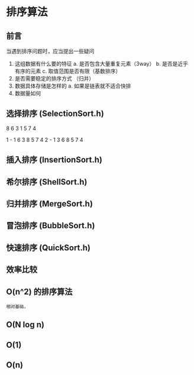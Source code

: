 # 排序算法

## 前言

当遇到排序问题时，应当提出一些疑问

1. 这组数据有什么要的特征
    a. 是否包含大量重复元素（3way）
    b. 是否是近乎有序的元素
    c. 取值范围是否有限（基数排序）
2. 是否需要稳定的排序方式 （归并）
3. 数据具体存储是怎样的
    a. 如果是链表就不适合快排
4. 数据量如何

## 选择排序 (SelectionSort.h)

8 6 3 1 5 7 4

1 - 1 6 3 8 5 7 4
2 - 1 3 6 8 5 7 4

## 插入排序 (InsertionSort.h)

## 希尔排序 (ShellSort.h)

## 归并排序 (MergeSort.h)

## 冒泡排序 (BubbleSort.h)

## 快速排序 (QuickSort.h)

## 效率比较

## O(n^2) 的排序算法

    相对基础，

## O(N log n)

## O(1)

## O(n)